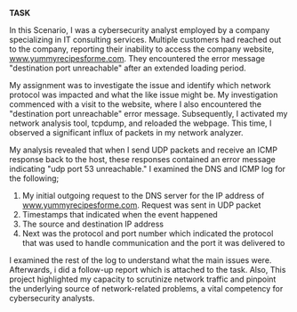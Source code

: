 **TASK**

In this Scenario, I was a cybersecurity analyst employed by a company specializing in IT consulting services. Multiple customers had reached out to the company, reporting their inability to access the company website, www.yummyrecipesforme.com. They encountered the error message "destination port unreachable" after an extended loading period.

My assignment was to investigate the issue and identify which network protocol was impacted and what the like issue might be. My investigation commenced with a visit to the website, where I also encountered the "destination port unreachable" error message. Subsequently, I activated my network analysis tool, tcpdump, and reloaded the webpage. This time, I observed a significant influx of packets in my network analyzer.

My analysis revealed that when I send UDP packets and receive an ICMP response back to the host, these responses contained an error message indicating "udp port 53 unreachable." I examined the DNS and ICMP log for the following;

1. My initial outgoing request to the DNS server for the IP address of www.yummyrecipesforme.com. Request was sent in  UDP packet
2. Timestamps that indicated when the event happened
3. The source and destination IP address
4. Next was the protocol and port number which indicated the protocol that was used to handle communication and the port it was delivered to

I examined the rest of the log to understand what the main issues were. Afterwards, i did a follow-up report which is attached to the task. Also, This project highlighted my capacity to scrutinize network traffic and pinpoint the underlying source of network-related problems, a vital competency for cybersecurity analysts.

